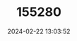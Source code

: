 ---
title: "155280"
category: "Thryssa gautamiensis"
draft: false
date: 2024-02-22 13:03:52
languages:
  English: ["Gautama Thryssa"]
---